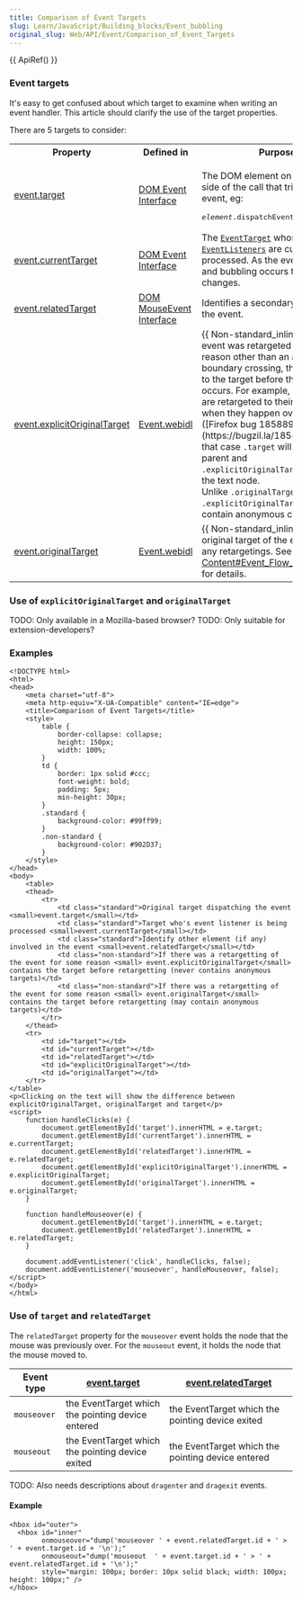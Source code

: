 ```yaml
---
title: Comparison of Event Targets
slug: Learn/JavaScript/Building_blocks/Event_bubbling
original_slug: Web/API/Event/Comparison_of_Event_Targets
---
```


{{ ApiRef() }}

### Event targets

It's easy to get confused about which target to examine when writing an event handler. This article should clarify the use of the target properties.

There are 5 targets to consider:

<table>
  <tbody>
    <tr>
      <th>Property</th>
      <th>Defined in</th>
      <th>Purpose</th>
    </tr>
    <tr>
      <td><a href="/en/DOM/event.target">event.target</a></td>
      <td>
        <a
          href="http://www.w3.org/TR/DOM-Level-2-Events/events.html#Events-interface"
          >DOM Event Interface</a
        >
      </td>
      <td>
        <p>
          The DOM element on the lefthand side of the call that triggered this
          event, eg:
        </p>
        <pre class="eval"><em>element</em>.dispatchEvent(<em>event</em>)
</pre>
      </td>
    </tr>
    <tr>
      <td><a href="/en/DOM/event.currentTarget">event.currentTarget</a></td>
      <td>
        <a
          href="http://www.w3.org/TR/DOM-Level-2-Events/events.html#Events-interface"
          >DOM Event Interface</a
        >
      </td>
      <td>
        The
        <a
          href="http://www.w3.org/TR/DOM-Level-2-Events/events.html#Events-EventTarget"
          ><code>EventTarget</code></a
        >
        whose
        <a
          href="http://www.w3.org/TR/DOM-Level-2-Events/events.html#Events-EventListener"
          ><code>EventListeners</code></a
        >
        are currently being processed. As the event capturing and bubbling
        occurs this value changes.
      </td>
    </tr>
    <tr>
      <td><a href="/en/DOM/event.relatedTarget">event.relatedTarget</a></td>
      <td>
        <a
          href="http://www.w3.org/TR/DOM-Level-2-Events/events.html#Events-MouseEvent"
          >DOM MouseEvent Interface</a
        >
      </td>
      <td>Identifies a secondary target for the event.</td>
    </tr>
    <tr>
      <td>
        <a href="/en/DOM/event.explicitOriginalTarget"
          >event.explicitOriginalTarget</a
        >
      </td>
      <td>
        <a
          href="https://dxr.mozilla.org/mozilla-central/source/dom/webidl/Event.webidl"
          >Event.webidl</a
        >
      </td>
      <td>
        {{ Non-standard_inline() }} If the event was retargeted for
        some reason other than an anonymous boundary crossing, this will be set
        to the target before the retargeting occurs. For example, mouse events
        are retargeted to their parent node when they happen over text nodes
        ([Firefox bug 185889](https://bugzil.la/185889)), and in that case <code>.target</code> will
        show the parent and <code>.explicitOriginalTarget</code> will show the
        text node.<br />Unlike <code>.originalTarget</code>,
        <code>.explicitOriginalTarget</code> will never contain anonymous
        content.
      </td>
    </tr>
    <tr>
      <td><a href="/en/DOM/event.originalTarget">event.originalTarget</a></td>
      <td>
        <a
          href="https://dxr.mozilla.org/mozilla-central/source/dom/webidl/Event.webidl"
          >Event.webidl</a
        >
      </td>
      <td>
        {{ Non-standard_inline() }} The original target of the event,
        before any retargetings. See
        <a
          href="/zh-CN/docs/XBL/XBL_1.0_Reference/Anonymous_Content#Event_Flow_and_Targeting"
          >Anonymous Content#Event_Flow_and_Targeting</a
        >
        for details.
      </td>
    </tr>
  </tbody>
</table>

### Use of `explicitOriginalTarget` and `originalTarget`

TODO: Only available in a Mozilla-based browser? TODO: Only suitable for extension-developers?

### Examples

```
<!DOCTYPE html>
<html>
<head>
    <meta charset="utf-8">
    <meta http-equiv="X-UA-Compatible" content="IE=edge">
    <title>Comparison of Event Targets</title>
    <style>
        table {
            border-collapse: collapse;
            height: 150px;
            width: 100%;
        }
        td {
            border: 1px solid #ccc;
            font-weight: bold;
            padding: 5px;
            min-height: 30px;
        }
        .standard {
            background-color: #99ff99;
        }
        .non-standard {
            background-color: #902D37;
        }
    </style>
</head>
<body>
    <table>
    <thead>
        <tr>
            <td class="standard">Original target dispatching the event <small>event.target</small></td>
            <td class="standard">Target who's event listener is being processed <small>event.currentTarget</small></td>
            <td class="standard">Identify other element (if any) involved in the event <small>event.relatedTarget</small></td>
            <td class="non-standard">If there was a retargetting of the event for some reason <small> event.explicitOriginalTarget</small> contains the target before retargetting (never contains anonymous targets)</td>
            <td class="non-standard">If there was a retargetting of the event for some reason <small> event.originalTarget</small> contains the target before retargetting (may contain anonymous targets)</td>
        </tr>
    </thead>
    <tr>
        <td id="target"></td>
        <td id="currentTarget"></td>
        <td id="relatedTarget"></td>
        <td id="explicitOriginalTarget"></td>
        <td id="originalTarget"></td>
    </tr>
</table>
<p>Clicking on the text will show the difference between explicitOriginalTarget, originalTarget and target</p>
<script>
    function handleClicks(e) {
        document.getElementById('target').innerHTML = e.target;
        document.getElementById('currentTarget').innerHTML = e.currentTarget;
        document.getElementById('relatedTarget').innerHTML = e.relatedTarget;
        document.getElementById('explicitOriginalTarget').innerHTML = e.explicitOriginalTarget;
        document.getElementById('originalTarget').innerHTML = e.originalTarget;
    }

    function handleMouseover(e) {
        document.getElementById('target').innerHTML = e.target;
        document.getElementById('relatedTarget').innerHTML = e.relatedTarget;
    }

    document.addEventListener('click', handleClicks, false);
    document.addEventListener('mouseover', handleMouseover, false);
</script>
</body>
</html>
```

### Use of `target` and `relatedTarget`

The `relatedTarget` property for the `mouseover` event holds the node that the mouse was previously over. For the `mouseout` event, it holds the node that the mouse moved to.

| Event type  | [event.target](/zh-CN/DOM/event.target)           | [event.relatedTarget](/zh-CN/DOM/event.relatedTarget) |
| ----------- | ------------------------------------------------- | ----------------------------------------------------- |
| `mouseover` | the EventTarget which the pointing device entered | the EventTarget which the pointing device exited      |
| `mouseout`  | the EventTarget which the pointing device exited  | the EventTarget which the pointing device entered     |

TODO: Also needs descriptions about `dragenter` and `dragexit` events.

#### Example

```
<hbox id="outer">
  <hbox id="inner"
        onmouseover="dump('mouseover ' + event.relatedTarget.id + ' > ' + event.target.id + '\n');"
        onmouseout="dump('mouseout  ' + event.target.id + ' > ' + event.relatedTarget.id + '\n');"
        style="margin: 100px; border: 10px solid black; width: 100px; height: 100px;" />
</hbox>
```
